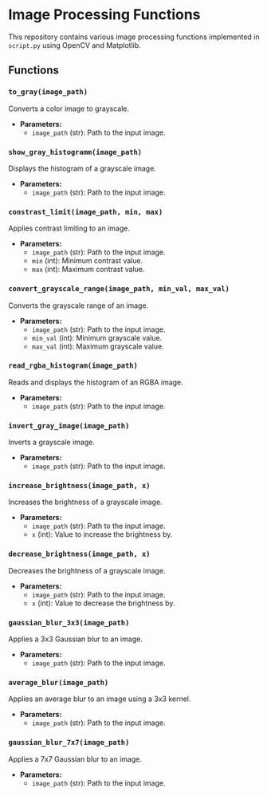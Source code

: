 # Image Processing Functions

This repository contains various image processing functions implemented in `script.py` using OpenCV and Matplotlib.

## Functions

### `to_gray(image_path)`

Converts a color image to grayscale.

- **Parameters:**
  - `image_path` (str): Path to the input image.

### `show_gray_histogramm(image_path)`

Displays the histogram of a grayscale image.

- **Parameters:**
  - `image_path` (str): Path to the input image.

### `constrast_limit(image_path, min, max)`

Applies contrast limiting to an image.

- **Parameters:**
  - `image_path` (str): Path to the input image.
  - `min` (int): Minimum contrast value.
  - `max` (int): Maximum contrast value.

### `convert_grayscale_range(image_path, min_val, max_val)`

Converts the grayscale range of an image.

- **Parameters:**
  - `image_path` (str): Path to the input image.
  - `min_val` (int): Minimum grayscale value.
  - `max_val` (int): Maximum grayscale value.

### `read_rgba_histogram(image_path)`

Reads and displays the histogram of an RGBA image.

- **Parameters:**
  - `image_path` (str): Path to the input image.

### `invert_gray_image(image_path)`

Inverts a grayscale image.

- **Parameters:**
  - `image_path` (str): Path to the input image.

### `increase_brightness(image_path, x)`

Increases the brightness of a grayscale image.

- **Parameters:**
  - `image_path` (str): Path to the input image.
  - `x` (int): Value to increase the brightness by.

### `decrease_brightness(image_path, x)`

Decreases the brightness of a grayscale image.

- **Parameters:**
  - `image_path` (str): Path to the input image.
  - `x` (int): Value to decrease the brightness by.

### `gaussian_blur_3x3(image_path)`

Applies a 3x3 Gaussian blur to an image.

- **Parameters:**
  - `image_path` (str): Path to the input image.

### `average_blur(image_path)`

Applies an average blur to an image using a 3x3 kernel.

- **Parameters:**
  - `image_path` (str): Path to the input image.

### `gaussian_blur_7x7(image_path)`

Applies a 7x7 Gaussian blur to an image.

- **Parameters:**
  - `image_path` (str): Path to the input image.